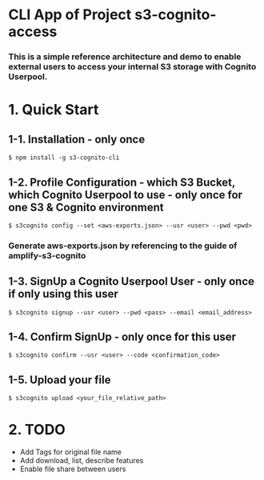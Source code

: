# CLI App of Project s3-cognito-access

### This is a simple reference architecture and demo to enable external users to access your internal S3 storage with Cognito Userpool. 

# 1. Quick Start
## 1-1. Installation - only once
```
$ npm install -g s3-cognito-cli
```

## 1-2. Profile Configuration - which S3 Bucket, which Cognito Userpool to use - only once for one S3 & Cognito environment
```
$ s3cognito config --set <aws-exports.json> --usr <user> --pwd <pwd>
```
### Generate aws-exports.json by referencing to the guide of amplify-s3-cognito

## 1-3. SignUp a Cognito Userpool User - only once if only using this user
```
$ s3cognito signup --usr <user> --pwd <pass> --email <email_address>
```

## 1-4. Confirm SignUp - only once for this user
```
$ s3cognito confirm --usr <user> --code <confirmation_code>
```

## 1-5. Upload your file
```
$ s3cognito upload <your_file_relative_path>
```
# 2. TODO
* Add Tags for original file name
* Add download, list, describe features
* Enable file share between users